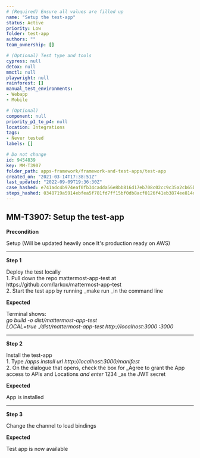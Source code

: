 ```yaml
---
# (Required) Ensure all values are filled up
name: "Setup the test-app"
status: Active
priority: Low
folder: test-app
authors: ""
team_ownership: []

# (Optional) Test type and tools
cypress: null
detox: null
mmctl: null
playwright: null
rainforest: []
manual_test_environments: 
- Webapp
- Mobile

# (Optional)
component: null
priority_p1_to_p4: null
location: Integrations
tags: 
- Never tested
labels: []

# Do not change
id: 9454839
key: MM-T3907
folder_path: apps-framework/framework-and-test-apps/test-app
created_on: "2021-03-14T17:38:51Z"
last_updated: "2022-09-09T19:36:30Z"
case_hashed: e741adc4b974eaf0fb34cadda56e8bb816d17eb708c02cc9c35a2cb65ba932d070fd61352e0888608adf2e93f0789b47
steps_hashed: 0348719a5914ebfea5f781fd7ff15bf0db8acf0126f41eb3874ee814d1a231f005241a73f7d14f54ca1f9a7bfc16191f
---
```


## MM-T3907: Setup the test-app

**Precondition**

Setup (Will be updated heavily once It's production ready on AWS)

---

**Step 1**

Deploy the test locally\
1\. Pull down the repo mattermost-app-test at https\://github.com/larkox/mattermost-app-test\
2\. Start the test app by running \_make run \_in the command line

**Expected**

Terminal shows:\
_go build -o dist/mattermost-app-test\
LOCAL=true ./dist/mattermost-app-test http\://localhost:3000 :3000_

---

**Step 2**

Install the test-app\
1\. Type _/apps install url http\://localhost:3000/manifest_\
2\. On the dialogue that opens, check the box for \_Agree to grant the App access to APIs and Locations _and enter_ 1234 \_as the JWT secret

**Expected**

App is installed

---

**Step 3**

Change the channel to load bindings

**Expected**

Test app is now available
